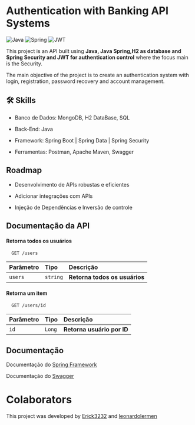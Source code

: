 # Authentication with Banking API Systems

![Java](https://img.shields.io/badge/java-%23ED8B00.svg?style=for-the-badge&logo=openjdk&logoColor=white)
![Spring](https://img.shields.io/badge/spring-%236DB33F.svg?style=for-the-badge&logo=spring&logoColor=white)
![JWT](https://img.shields.io/badge/JWT-black?style=for-the-badge&logo=JSON%20web%20tokens)

This project is an API built using **Java, Java Spring,H2 as database and Spring Security and JWT for authentication control** where the focus main is the Security.

The main objective of the project is to create an authentication system with login, registration, password recovery and account management. 
## 🛠 Skills
- Banco de Dados: MongoDB, H2 DataBase, SQL

- Back-End: Java

- Framework: Spring Boot | Spring Data | Spring Security 

- Ferramentas: Postman, Apache Maven, Swagger


## Roadmap

- Desenvolvimento de APIs robustas e eficientes

- Adicionar integrações com APIs

- Injeção de Dependências e Inversão de controle



## Documentação da API

#### Retorna todos os usuários

```http
  GET /users
```

| Parâmetro   | Tipo       | Descrição                           |
| :---------- | :--------- | :---------------------------------- |
| `users` | `string` | **Retorna todos os usuários** |

#### Retorna um item

```http
  GET /users/id
```

| Parâmetro   | Tipo       | Descrição                                   |
| :---------- | :--------- | :------------------------------------------ |
| `id`      | `Long` | **Retorna usuário por ID** |

#### 



## Documentação

Documentação do [Spring Framework](https://glysns.gitbook.io/spring-framework/)

Documentação do [Swagger](https://www.bezkoder.com/spring-boot-swagger-3/)
# Colaborators

This project was developed by 
<a href="https://www.linkedin.com/in/erick-miyagi-310016258/" target="blank"/>Erick3232</a> and
<a href="https://www.linkedin.com/in/leonardo-lermen-768769242/" target="blank"/>leonardolermen</a>


